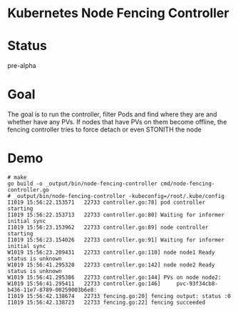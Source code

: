 # Kubernetes Node Fencing Controller

# Status
pre-alpha

# Goal
The goal is to run the controller, filter Pods and find where they are and whether have any PVs. 
If nodes that have PVs on them become offline, the fencing controller tries to force detach or even STONITH the node

# Demo

```console
# make
go build -o _output/bin/node-fencing-controller cmd/node-fencing-controller.go
# _output/bin/node-fencing-controller -kubeconfig=/root/.kube/config 
I1019 15:56:22.153571   22733 controller.go:78] pod controller starting
I1019 15:56:22.153713   22733 controller.go:80] Waiting for informer initial sync
I1019 15:56:23.153962   22733 controller.go:89] node controller starting
I1019 15:56:23.154026   22733 controller.go:91] Waiting for informer initial sync
W1019 15:56:23.209431   22733 controller.go:110] node node1 Ready status is unknown
W1019 15:56:41.295320   22733 controller.go:142] node node2 Ready status is unknown
W1019 15:56:41.295386   22733 controller.go:144] PVs on node node2:
W1019 15:56:41.295411   22733 controller.go:146]     pvc-93f34cb8-b436-11e7-8789-00259003b6e8:
I1019 15:56:42.138674   22733 fencing.go:20] fencing output: status :0
I1019 15:56:42.138723   22733 fencing.go:22] fencing succeeded

```
